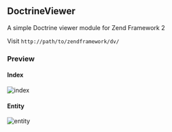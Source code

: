 ## DoctrineViewer

A simple Doctrine viewer module for Zend Framework 2

Visit `http://path/to/zendframework/dv/`

### Preview

#### Index

![index](https://raw.github.com/atans/DoctrineViewer/master/docs/index.jpg)

#### Entity

![entity](https://raw.github.com/atans/DoctrineViewer/master/docs/entity.jpg)